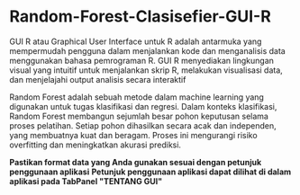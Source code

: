 # Random-Forest-Clasisefier-GUI-R
GUI R atau Graphical User Interface untuk R adalah antarmuka yang mempermudah pengguna dalam menjalankan kode dan menganalisis data menggunakan bahasa pemrograman R. GUI R menyediakan lingkungan visual yang intuitif untuk menjalankan skrip R, melakukan visualisasi data, dan menjelajahi output analisis secara interaktif

Random Forest adalah sebuah metode dalam machine learning yang digunakan untuk tugas klasifikasi dan regresi. Dalam konteks klasifikasi, Random Forest membangun sejumlah besar pohon keputusan selama proses pelatihan. Setiap pohon dihasilkan secara acak dan independen, yang membuatnya kuat dan beragam. Proses ini mengurangi risiko overfitting dan meningkatkan akurasi prediksi.

**Pastikan format data yang Anda gunakan sesuai dengan petunjuk penggunaan aplikasi**
**Petunjuk penggunaan aplikasi dapat dilihat di dalam aplikasi pada TabPanel "TENTANG GUI"**
